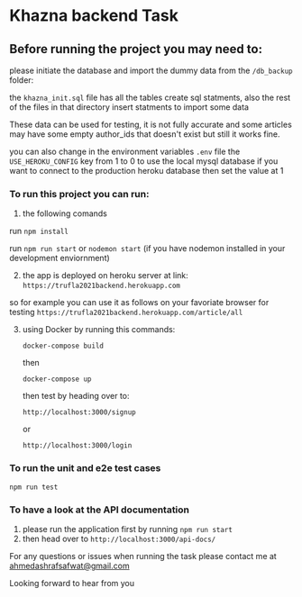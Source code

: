 # Khazna backend Task

## Before running the project you may need to:

please initiate the database and import the dummy data from the `/db_backup` folder:

the `khazna_init.sql` file has all the tables create sql statments, also the rest of the files in that directory insert statments to import some data

These data can be used for testing, it is not fully accurate and some articles may have some empty author_ids that doesn't exist but still it works fine.

you can also change in the environment variables `.env` file the `USE_HEROKU_CONFIG` key from 1 to 0 to use the local mysql database if you want to connect to the production heroku database then set the value at 1

### To run this project you can run:

1. the following comands

run `npm install`

run `npm run start` or `nodemon start` (if you have nodemon installed in your development enviornment)

2. the app is deployed on heroku server at link: `https://trufla2021backend.herokuapp.com`

so for example you can use it as follows on your favoriate browser for testing `https://trufla2021backend.herokuapp.com/article/all`

3. using Docker by running this commands:

   `docker-compose build`

   then

   `docker-compose up`

   then test by heading over to:

   `http://localhost:3000/signup`

   or

   `http://localhost:3000/login`

### To run the unit and e2e test cases

`npm run test`

### To have a look at the API documentation

1. please run the application first by running `npm run start`
2. then head over to `http://localhost:3000/api-docs/`


For any questions or issues when running the task please contact me at ahmedashrafsafwat@gmail.com

Looking forward to hear from you